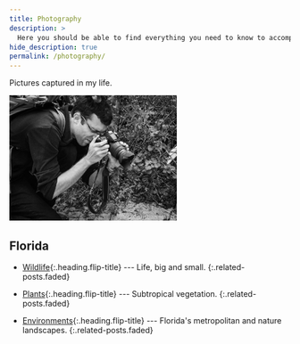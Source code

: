 ```yaml
---
title: Photography
description: >
  Here you should be able to find everything you need to know to accomplish the most common tasks when blogging with Hydejack.
hide_description: true
permalink: /photography/
---
```


Pictures captured in my life.

<img src="/assets/img/photography/Snapping.jpg" alt="Snapping" style="width:300px">


## Florida

* [Wildlife]{:.heading.flip-title} --- Life, big and small.
{:.related-posts.faded}

* [Plants]{:.heading.flip-title} --- Subtropical vegetation.
{:.related-posts.faded}

* [Environments]{:.heading.flip-title} --- Florida's metropolitan and nature landscapes.
{:.related-posts.faded}

[Wildlife]: wildlife.md
[Plants]: plants.md
[Environments]: environments.md
